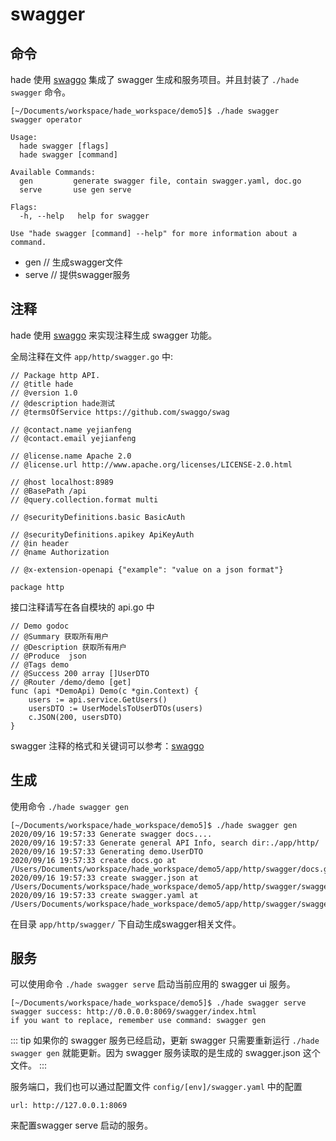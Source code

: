 # swagger

## 命令

hade 使用 [swaggo](https://github.com/swaggo/swag) 集成了 swagger 生成和服务项目。并且封装了 `./hade swagger` 命令。

```
[~/Documents/workspace/hade_workspace/demo5]$ ./hade swagger
swagger operator

Usage:
  hade swagger [flags]
  hade swagger [command]

Available Commands:
  gen         generate swagger file, contain swagger.yaml, doc.go
  serve       use gen serve

Flags:
  -h, --help   help for swagger

Use "hade swagger [command] --help" for more information about a command.
```

- gen  // 生成swagger文件
- serve // 提供swagger服务

## 注释

hade 使用 [swaggo](https://github.com/swaggo/swag) 来实现注释生成 swagger 功能。

全局注释在文件  `app/http/swagger.go` 中:
```
// Package http API.
// @title hade
// @version 1.0
// @description hade测试
// @termsOfService https://github.com/swaggo/swag

// @contact.name yejianfeng
// @contact.email yejianfeng

// @license.name Apache 2.0
// @license.url http://www.apache.org/licenses/LICENSE-2.0.html

// @host localhost:8989
// @BasePath /api
// @query.collection.format multi

// @securityDefinitions.basic BasicAuth

// @securityDefinitions.apikey ApiKeyAuth
// @in header
// @name Authorization

// @x-extension-openapi {"example": "value on a json format"}

package http

```

接口注释请写在各自模块的 api.go 中

```
// Demo godoc
// @Summary 获取所有用户
// @Description 获取所有用户
// @Produce  json
// @Tags demo
// @Success 200 array []UserDTO
// @Router /demo/demo [get]
func (api *DemoApi) Demo(c *gin.Context) {
	users := api.service.GetUsers()
	usersDTO := UserModelsToUserDTOs(users)
	c.JSON(200, usersDTO)
}
```

swagger 注释的格式和关键词可以参考：[swaggo](https://github.com/swaggo/swag)

## 生成

使用命令 `./hade swagger gen`

```
[~/Documents/workspace/hade_workspace/demo5]$ ./hade swagger gen
2020/09/16 19:57:33 Generate swagger docs....
2020/09/16 19:57:33 Generate general API Info, search dir:./app/http/
2020/09/16 19:57:33 Generating demo.UserDTO
2020/09/16 19:57:33 create docs.go at /Users/Documents/workspace/hade_workspace/demo5/app/http/swagger/docs.go
2020/09/16 19:57:33 create swagger.json at /Users/Documents/workspace/hade_workspace/demo5/app/http/swagger/swagger.json
2020/09/16 19:57:33 create swagger.yaml at /Users/Documents/workspace/hade_workspace/demo5/app/http/swagger/swagger.yaml
```

在目录 `app/http/swagger/` 下自动生成swagger相关文件。

## 服务

可以使用命令 `./hade swagger serve` 启动当前应用的 swagger ui 服务。

```
[~/Documents/workspace/hade_workspace/demo5]$ ./hade swagger serve
swagger success: http://0.0.0.0:8069/swagger/index.html
if you want to replace, remember use command: swagger gen
```

::: tip
如果你的 swagger 服务已经启动，更新 swagger 只需要重新运行 `./hade swagger gen` 就能更新。因为 swagger 服务读取的是生成的 swagger.json 这个文件。
:::

服务端口，我们也可以通过配置文件 `config/[env]/swagger.yaml` 中的配置 
```
url: http://127.0.0.1:8069
```

来配置swagger serve 启动的服务。